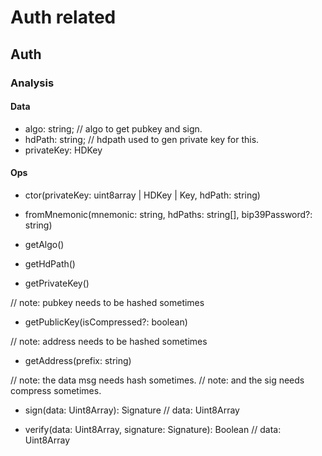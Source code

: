 # Auth related

## Auth

### Analysis

#### Data

- algo: string; // algo to get pubkey and sign.
- hdPath: string; // hdpath used to gen private key for this.
- privateKey: HDKey

#### Ops

- ctor(privateKey: uint8array | HDKey | Key, hdPath: string)

- fromMnemonic(mnemonic: string, hdPaths: string[], bip39Password?: string)

- getAlgo()

- getHdPath()

- getPrivateKey()

// note: pubkey needs to be hashed sometimes
- getPublicKey(isCompressed?: boolean)

// note: address needs to be hashed sometimes
- getAddress(prefix: string)

// note: the data msg needs hash sometimes.
// note: and the sig needs compress sometimes.
- sign(data: Uint8Array): Signature // data: Uint8Array

- verify(data: Uint8Array, signature: Signature): Boolean // data: Uint8Array